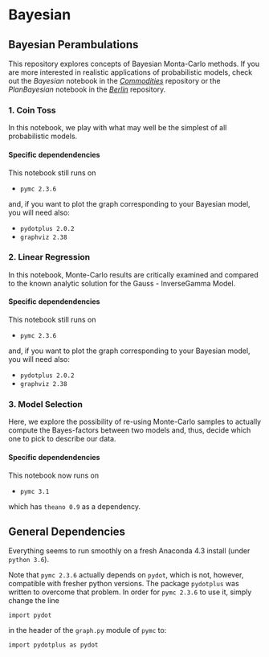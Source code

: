 # Bayesian
## Bayesian Perambulations

This repository explores concepts of Bayesian Monta-Carlo methods. If you are more interested in realistic applications of probabilistic models, check out the
_Bayesian_ notebook in the [_Commodities_](https://github.com/yedivanseven/Commodities) repository
or the _PlanBayesian_ notebook in the [_Berlin_](https://github.com/yedivanseven/Berlin) repository.

### 1. Coin Toss
In this notebook, we play with what may well be the simplest of all probabilistic models.

#### Specific dependendencies
This notebook still runs on
+ `pymc 2.3.6`

and, if you want to plot the graph corresponding to your Bayesian model,
you will need also:

+ `pydotplus 2.0.2`
+ `graphviz 2.38`

### 2. Linear Regression
In this notebook, Monte-Carlo results are critically examined and compared to the known analytic solution for the Gauss - InverseGamma Model.

#### Specific dependendencies
This notebook still runs on
+ `pymc 2.3.6`

and, if you want to plot the graph corresponding to your Bayesian model,
you will need also:

+ `pydotplus 2.0.2`
+ `graphviz 2.38`

### 3. Model Selection
Here, we explore the possibility of re-using Monte-Carlo samples to actually compute the Bayes-factors between two models and, thus, decide which one to pick to describe our data.

#### Specific dependendencies
This notebook now runs on
+ `pymc 3.1`

which has `theano 0.9` as a dependency.

## General Dependencies
Everything seems to run smoothly on a fresh Anaconda 4.3 install (under `python 3.6`).

Note that `pymc 2.3.6` actually depends on `pydot`, which is not,
however, compatible with fresher python versions. The package `pydotplus` was
written to overcome that problem. In order for `pymc 2.3.6` to use it, simply change
the line

`import pydot`

in the header of the `graph.py` module of `pymc` to:

`import pydotplus as pydot`
